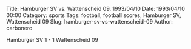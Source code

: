 Title: Hamburger SV vs. Wattenscheid 09, 1993/04/10
Date: 1993/04/10 00:00
Category: sports
Tags: football, football scores, Hamburger SV, Wattenscheid 09
Slug: hamburger-sv-vs-wattenscheid-09
Author: carbonero


Hamburger SV 1 - 1 Wattenscheid 09
